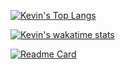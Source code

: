 <!--# Kevin Anantha (Kevan) - @kevanantha -->

<!-- <a href="https://app.daily.dev/kevan"><img src="https://github.com/kevanantha/kevanantha/blob/master/devcard.svg" width="400" alt="Chris Bongers's Dev Card"/></a> -->

[![Kevin's Top Langs](https://github-readme-stats.vercel.app/api/top-langs/?username=kevanantha&theme=dracula&layout=compact)](https://github.com/kevanantha/github-readme-stats)

[![Kevin's wakatime stats](https://github-readme-stats.vercel.app/api/wakatime?username=kevanantha&theme=dracula&layout=compact)](https://github.com/kevanantha/github-readme-stats)

[![Readme Card](https://github-readme-stats.vercel.app/api?username=kevanantha&show_icons=true&theme=react&rank_icon=github&card_width=475)](https://github.com/kevanantha/github-readme-stats)

<!--
[![Top Langs](https://github-readme-stats.vercel.app/api/top-langs/?username=kevanantha&show_icons=true&theme=react&card_width=475)](https://github.com/kevanantha/github-readme-stats) -->

<!--
👋 Hola! I'm a web developer @Mekari working on internal tools. I break things but at least I learn.

### 🔭 Current goal
I want to learn and make Design System Language also explore and deep dive into Front End things (even if I must re-learn about HTML and CSS, or sort of 😄), to achieve this goal I always learn from the existing project on Github and keep research and curious (hopefully I can achieve my goal).

### :construction: Currently working on
:art: [Design System](https://github.com/evilfactorylabs/anggun)

### 🌱 Currently learning on
- :pencil2: Typescript
- :thought_balloon: Build a "Second Brain" (Zettelkasten or Memex)
- :watch: Time Management

### 👯 I’m looking {to collaborate,for help} on
Design System Language


**kevanantha/kevanantha** is a ✨ _special_ ✨ repository because its `README.md` (this file) appears on your GitHub profile.

Here are some ideas to get you started:

- 🔭 I’m currently working on ...
- 🌱 I’m currently learning ...
- 👯 I’m looking to collaborate on ...
- 🤔 I’m looking for help with ...
- 💬 Ask me about ...
- 📫 How to reach me: ...
- 😄 Pronouns: ...
- ⚡ Fun fact: ...
-->
